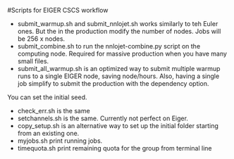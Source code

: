 #Scripts for EIGER CSCS workflow

- submit_warmup.sh and submit_nnlojet.sh works similarly to teh Euler ones.
But the in the production modify the number of nodes. Jobs will be 256 x nodes.
- submit_combine.sh to run the nnlojet-combine.py script on the computing node. 
Required for massive production when you have many small files.
- submit_all_warmup.sh is an optimized way to submit multiple warmup runs to a 
single EIGER node, saving node/hours. Also, having a single job simplify to 
submit the production with the dependency option.
 
You can set the initial seed. 
- check_err.sh is the same
- setchannels.sh is the same. Currently not perfect on Eiger. 
- copy_setup.sh is an alternative way to set up the initial folder starting 
from an existing one.
- myjobs.sh print running jobs.
- timequota.sh print remaining quota for the group from terminal line
